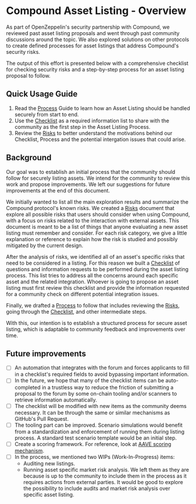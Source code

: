 # Compound Asset Listing - Overview

As part of OpenZeppelin's security partnership with Compound, we reviewed past asset listing proposals and went through past community discussions around the topic. We also explored solutions on other protocols to create defined processes for asset listings that address Compound's security risks. 

The output of this effort is presented below with a comprehensive checklist for checking security risks and a step-by-step process for an asset listing proposal to follow.

## Quick Usage Guide

1. Read the [Process](Process.md) Guide to learn how an Asset Listing should be handled securely from start to end.
2. Use the [Checklist](Checklist.md) as a required information list to share with the community as the first step in the Asset Listing Process.
3. Review the [Risks](Risks.md) to better understand the motivations behind our Checklist, Process and the potential intergation issues that could arise.

## Background

Our goal was to establish an initial process that the community should follow for securely listing assets. We intend for the community to review this work and propose improvements. We left our suggestions for future improvements at the end of this document.

We initially wanted to list all the main exploration results and summarize the Compound protocol's known risks. We created a [Risks](Risks.md) document that explore all possible risks that users should consider when using Compound, with a focus on risks related to the interaction with external assets. This document is meant to be a list of things that anyone evaluating a new asset listing must remember and consider. For each risk category, we give a little explanation or reference to explain how the risk is studied and possibly mitigated by the current design.

After the analysis of risks, we identified all of an asset's specific risks that need to be considered in a listing. For this reason we built a [Checklist](Checklist.md) of questions and information requests to be performed during the asset listing process. This list tries to address all the concerns around each specific asset and the related integration. Whoever is going to propose an asset listing must first review this checklist and provide the information requested for a community check on different potential integration issues.

Finally, we drafted a [Process](Process.md) to follow that includes reviewing the [Risks](Risks.md), going through the [Checklist](Checklist.md), and other intermediate steps.

With this, our intention is to establish a structured process for secure asset listing, which is adaptable to community feedback and improvements over time.

## Future improvements

- [ ] An automation that integrates with the forum and forces applicants to fill in a checklist's required fields to avoid bypassing important information.
- [ ] In the future, we hope that many of the checklist items can be auto-completed in a trustless way to reduce the friction of submitting a proposal to the forum by some on-chain tooling and/or scanners to retrieve information automatically.
- [ ] The checklist will be modified with new items as the community deems necessary. It can be through the same or similar mechanisms as GitHub's Pull Request.
- [ ] The tooling part can be improved. Scenario simulations would benefit from a standardization and enforcement of running them during listing process. A standard test scenario template would be an initial step.
- [ ] Create a scoring framework. For reference, look at [AAVE scoring mechanism](https://docs.aave.com/risk/asset-risk/methodology).
- [ ] In the process, we mentioned two WIPs (Work-In-Progress) items:
    - Auditing new listings.
    - Running asset specific market risk analysis.
    We left them as they are because is up to the community to include them in the process as it requires actions from external parties. It would be good to explore the possibility to include audits and market risk analysis over specific asset listing.
